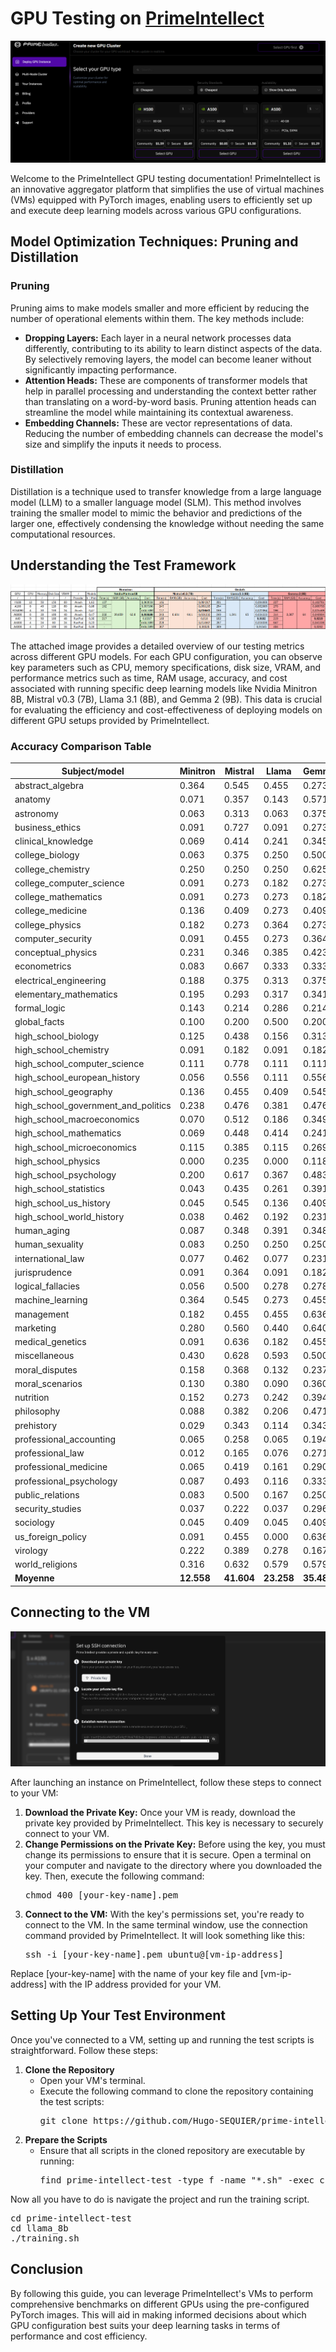 <h1>GPU Testing on <a href="https://app.primeintellect.ai/dashboard/create-cluster">PrimeIntellect</a></h1>
<img src="/images/prime-intellect.png" alt="PrimeIntellect interface">

<p>Welcome to the PrimeIntellect GPU testing documentation! PrimeIntellect is an innovative aggregator platform that simplifies the use of virtual machines (VMs) equipped with PyTorch images, enabling users to efficiently set up and execute deep learning models across various GPU configurations.</p>

<h2>Model Optimization Techniques: Pruning and Distillation</h2>
<h3>Pruning</h3>
<p>Pruning aims to make models smaller and more efficient by reducing the number of operational elements within them. The key methods include:</p>
<ul>
  <li><strong>Dropping Layers:</strong> Each layer in a neural network processes data differently, contributing to its ability to learn distinct aspects of the data. By selectively removing layers, the model can become leaner without significantly impacting performance.</li>
  <li><strong>Attention Heads:</strong> These are components of transformer models that help in parallel processing and understanding the context better rather than translating on a word-by-word basis. Pruning attention heads can streamline the model while maintaining its contextual awareness.</li>
  <li><strong>Embedding Channels:</strong> These are vector representations of data. Reducing the number of embedding channels can decrease the model's size and simplify the inputs it needs to process.</li>
</ul>

<h3>Distillation</h3>
<p>Distillation is a technique used to transfer knowledge from a large language model (LLM) to a smaller language model (SLM). This method involves training the smaller model to mimic the behavior and predictions of the larger one, effectively condensing the knowledge without needing the same computational resources.</p>

<h2>Understanding the Test Framework</h2>
<img src="/images/excel.png" alt="GPU Test Result">
<p>The attached image provides a detailed overview of our testing metrics across different GPU models. For each GPU configuration, you can observe key parameters such as CPU, memory specifications, disk size, VRAM, and performance metrics such as time, RAM usage, accuracy, and cost associated with running specific deep learning models like Nvidia Minitron 8B, Mistral v0.3 (7B), Llama 3.1 (8B), and Gemma 2 (9B). This data is crucial for evaluating the efficiency and cost-effectiveness of deploying models on different GPU setups provided by PrimeIntellect.</p>

<h3>Accuracy Comparison Table</h3>

<table>
  <thead>
    <tr>
      <th>Subject/model</th>
      <th>Minitron</th>
      <th>Mistral</th>
      <th>Llama</th>
      <th>Gemma</th>
    </tr>
  </thead>
  <tbody>
    <tr>
      <td>abstract_algebra</td>
      <td>0.364</td>
      <td>0.545</td>
      <td>0.455</td>
      <td>0.273</td>
    </tr>
    <tr>
      <td>anatomy</td>
      <td>0.071</td>
      <td>0.357</td>
      <td>0.143</td>
      <td>0.571</td>
    </tr>
    <tr>
      <td>astronomy</td>
      <td>0.063</td>
      <td>0.313</td>
      <td>0.063</td>
      <td>0.375</td>
    </tr>
    <tr>
      <td>business_ethics</td>
      <td>0.091</td>
      <td>0.727</td>
      <td>0.091</td>
      <td>0.273</td>
    </tr>
    <tr>
      <td>clinical_knowledge</td>
      <td>0.069</td>
      <td>0.414</td>
      <td>0.241</td>
      <td>0.345</td>
    </tr>
    <tr>
      <td>college_biology</td>
      <td>0.063</td>
      <td>0.375</td>
      <td>0.250</td>
      <td>0.500</td>
    </tr>
    <tr>
      <td>college_chemistry</td>
      <td>0.250</td>
      <td>0.250</td>
      <td>0.250</td>
      <td>0.625</td>
    </tr>
    <tr>
      <td>college_computer_science</td>
      <td>0.091</td>
      <td>0.273</td>
      <td>0.182</td>
      <td>0.273</td>
    </tr>
    <tr>
      <td>college_mathematics</td>
      <td>0.091</td>
      <td>0.273</td>
      <td>0.273</td>
      <td>0.182</td>
    </tr>
    <tr>
      <td>college_medicine</td>
      <td>0.136</td>
      <td>0.409</td>
      <td>0.273</td>
      <td>0.409</td>
    </tr>
    <tr>
      <td>college_physics</td>
      <td>0.182</td>
      <td>0.273</td>
      <td>0.364</td>
      <td>0.273</td>
    </tr>
    <tr>
      <td>computer_security</td>
      <td>0.091</td>
      <td>0.455</td>
      <td>0.273</td>
      <td>0.364</td>
    </tr>
    <tr>
      <td>conceptual_physics</td>
      <td>0.231</td>
      <td>0.346</td>
      <td>0.385</td>
      <td>0.423</td>
    </tr>
    <tr>
      <td>econometrics</td>
      <td>0.083</td>
      <td>0.667</td>
      <td>0.333</td>
      <td>0.333</td>
    </tr>
    <tr>
      <td>electrical_engineering</td>
      <td>0.188</td>
      <td>0.375</td>
      <td>0.313</td>
      <td>0.375</td>
    </tr>
    <tr>
      <td>elementary_mathematics</td>
      <td>0.195</td>
      <td>0.293</td>
      <td>0.317</td>
      <td>0.341</td>
    </tr>
    <tr>
      <td>formal_logic</td>
      <td>0.143</td>
      <td>0.214</td>
      <td>0.286</td>
      <td>0.214</td>
    </tr>
    <tr>
      <td>global_facts</td>
      <td>0.100</td>
      <td>0.200</td>
      <td>0.500</td>
      <td>0.200</td>
    </tr>
    <tr>
      <td>high_school_biology</td>
      <td>0.125</td>
      <td>0.438</td>
      <td>0.156</td>
      <td>0.313</td>
    </tr>
    <tr>
      <td>high_school_chemistry</td>
      <td>0.091</td>
      <td>0.182</td>
      <td>0.091</td>
      <td>0.182</td>
    </tr>
    <tr>
      <td>high_school_computer_science</td>
      <td>0.111</td>
      <td>0.778</td>
      <td>0.111</td>
      <td>0.111</td>
    </tr>
    <tr>
      <td>high_school_european_history</td>
      <td>0.056</td>
      <td>0.556</td>
      <td>0.111</td>
      <td>0.556</td>
    </tr>
    <tr>
      <td>high_school_geography</td>
      <td>0.136</td>
      <td>0.455</td>
      <td>0.409</td>
      <td>0.545</td>
    </tr>
    <tr>
      <td>high_school_government_and_politics</td>
      <td>0.238</td>
      <td>0.476</td>
      <td>0.381</td>
      <td>0.476</td>
    </tr>
    <tr>
      <td>high_school_macroeconomics</td>
      <td>0.070</td>
      <td>0.512</td>
      <td>0.186</td>
      <td>0.349</td>
    </tr>
    <tr>
      <td>high_school_mathematics</td>
      <td>0.069</td>
      <td>0.448</td>
      <td>0.414</td>
      <td>0.241</td>
    </tr>
    <tr>
      <td>high_school_microeconomics</td>
      <td>0.115</td>
      <td>0.385</td>
      <td>0.115</td>
      <td>0.269</td>
    </tr>
    <tr>
      <td>high_school_physics</td>
      <td>0.000</td>
      <td>0.235</td>
      <td>0.000</td>
      <td>0.118</td>
    </tr>
    <tr>
      <td>high_school_psychology</td>
      <td>0.200</td>
      <td>0.617</td>
      <td>0.367</td>
      <td>0.483</td>
    </tr>
    <tr>
      <td>high_school_statistics</td>
      <td>0.043</td>
      <td>0.435</td>
      <td>0.261</td>
      <td>0.391</td>
    </tr>
    <tr>
      <td>high_school_us_history</td>
      <td>0.045</td>
      <td>0.545</td>
      <td>0.136</td>
      <td>0.409</td>
    </tr>
    <tr>
      <td>high_school_world_history</td>
      <td>0.038</td>
      <td>0.462</td>
      <td>0.192</td>
      <td>0.231</td>
    </tr>
    <tr>
      <td>human_aging</td>
      <td>0.087</td>
      <td>0.348</td>
      <td>0.391</td>
      <td>0.348</td>
    </tr>
    <tr>
      <td>human_sexuality</td>
      <td>0.083</td>
      <td>0.250</td>
      <td>0.250</td>
      <td>0.250</td>
    </tr>
    <tr>
      <td>international_law</td>
      <td>0.077</td>
      <td>0.462</td>
      <td>0.077</td>
      <td>0.231</td>
    </tr>
    <tr>
      <td>jurisprudence</td>
      <td>0.091</td>
      <td>0.364</td>
      <td>0.091</td>
      <td>0.182</td>
    </tr>
    <tr>
      <td>logical_fallacies</td>
      <td>0.056</td>
      <td>0.500</td>
      <td>0.278</td>
      <td>0.278</td>
    </tr>
    <tr>
      <td>machine_learning</td>
      <td>0.364</td>
      <td>0.545</td>
      <td>0.273</td>
      <td>0.455</td>
    </tr>
    <tr>
      <td>management</td>
      <td>0.182</td>
      <td>0.455</td>
      <td>0.455</td>
      <td>0.636</td>
    </tr>
    <tr>
      <td>marketing</td>
      <td>0.280</td>
      <td>0.560</td>
      <td>0.440</td>
      <td>0.640</td>
    </tr>
    <tr>
      <td>medical_genetics</td>
      <td>0.091</td>
      <td>0.636</td>
      <td>0.182</td>
      <td>0.455</td>
    </tr>
    <tr>
      <td>miscellaneous</td>
      <td>0.430</td>
      <td>0.628</td>
      <td>0.593</td>
      <td>0.500</td>
    </tr>
    <tr>
      <td>moral_disputes</td>
      <td>0.158</td>
      <td>0.368</td>
      <td>0.132</td>
      <td>0.237</td>
    </tr>
    <tr>
      <td>moral_scenarios</td>
      <td>0.130</td>
      <td>0.380</td>
      <td>0.090</td>
      <td>0.360</td>
    </tr>
    <tr>
      <td>nutrition</td>
      <td>0.152</td>
      <td>0.273</td>
      <td>0.242</td>
      <td>0.394</td>
    </tr>
    <tr>
      <td>philosophy</td>
      <td>0.088</td>
      <td>0.382</td>
      <td>0.206</td>
      <td>0.471</td>
    </tr>
    <tr>
      <td>prehistory</td>
      <td>0.029</td>
      <td>0.343</td>
      <td>0.114</td>
      <td>0.343</td>
    </tr>
    <tr>
      <td>professional_accounting</td>
      <td>0.065</td>
      <td>0.258</td>
      <td>0.065</td>
      <td>0.194</td>
    </tr>
    <tr>
      <td>professional_law</td>
      <td>0.012</td>
      <td>0.165</td>
      <td>0.076</td>
      <td>0.271</td>
    </tr>
    <tr>
      <td>professional_medicine</td>
      <td>0.065</td>
      <td>0.419</td>
      <td>0.161</td>
      <td>0.290</td>
    </tr>
    <tr>
      <td>professional_psychology</td>
      <td>0.087</td>
      <td>0.493</td>
      <td>0.116</td>
      <td>0.333</td>
    </tr>
    <tr>
      <td>public_relations</td>
      <td>0.083</td>
      <td>0.500</td>
      <td>0.167</td>
      <td>0.250</td>
    </tr>
    <tr>
      <td>security_studies</td>
      <td>0.037</td>
      <td>0.222</td>
      <td>0.037</td>
      <td>0.296</td>
    </tr>
    <tr>
      <td>sociology</td>
      <td>0.045</td>
      <td>0.409</td>
      <td>0.045</td>
      <td>0.409</td>
    </tr>
    <tr>
      <td>us_foreign_policy</td>
      <td>0.091</td>
      <td>0.455</td>
      <td>0.000</td>
      <td>0.636</td>
    </tr>
    <tr>
      <td>virology</td>
      <td>0.222</td>
      <td>0.389</td>
      <td>0.278</td>
      <td>0.167</td>
    </tr>
    <tr>
      <td>world_religions</td>
      <td>0.316</td>
      <td>0.632</td>
      <td>0.579</td>
      <td>0.579</td>
    </tr>
    <tr>
      <td><strong>Moyenne</strong></td>
      <td><strong>12.558</strong></td>
      <td><strong>41.604</strong></td>
      <td><strong>23.258</strong></td>
      <td><strong>35.484</strong></td>
    </tr>
  </tbody>
</table>

<h2>Connecting to the VM</h2>
<img src="/images/connect_vm.png" alt="How to Connect to the VM">
<p>After launching an instance on PrimeIntellect, follow these steps to connect to your VM:</p>
<ol>
  <li><strong>Download the Private Key:</strong> Once your VM is ready, download the private key provided by PrimeIntellect. This key is necessary to securely connect to your VM.</li>
  <li><strong>Change Permissions on the Private Key:</strong> Before using the key, you must change its permissions to ensure that it is secure. Open a terminal on your computer and navigate to the directory where you downloaded the key. Then, execute the following command:
  <pre>chmod 400 [your-key-name].pem</pre></li>
  <li><strong>Connect to the VM:</strong> With the key's permissions set, you're ready to connect to the VM. In the same terminal window, use the connection command provided by PrimeIntellect. It will look something like this:
  <pre>ssh -i [your-key-name].pem ubuntu@[vm-ip-address]</pre></li>
</ol>
<p>Replace [your-key-name] with the name of your key file and [vm-ip-address] with the IP address provided for your VM.</p>
<h2>Setting Up Your Test Environment</h2>
<p>Once you've connected to a VM, setting up and running the test scripts is straightforward. Follow these steps:</p>

<ol>
  <li><strong>Clone the Repository</strong>
    <ul>
      <li>Open your VM's terminal.</li>
      <li>Execute the following command to clone the repository containing the test scripts:
        <pre>git clone https://github.com/Hugo-SEQUIER/prime-intellect-test.git</pre>
      </li>
    </ul>
  </li>
  <li><strong>Prepare the Scripts</strong>
    <ul>
      <li>Ensure that all scripts in the cloned repository are executable by running:
        <pre>find prime-intellect-test -type f -name "*.sh" -exec chmod +x {} \;</pre>
      </li>
    </ul>
  </li>
</ol>

<p>Now all you have to do is navigate the project and run the training script.</p>
<pre>cd prime-intellect-test
cd llama_8b
./training.sh
</pre>

<h2>Conclusion</h2>
<p>By following this guide, you can leverage PrimeIntellect's VMs to perform comprehensive benchmarks on different GPUs using the pre-configured PyTorch images. This will aid in making informed decisions about which GPU configuration best suits your deep learning tasks in terms of performance and cost efficiency.</p>

